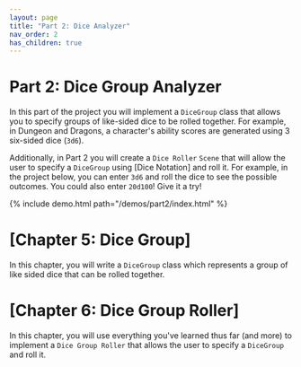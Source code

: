 ```yaml
---
layout: page
title: "Part 2: Dice Analyzer"
nav_order: 2
has_children: true
---
```


# Part 2: Dice Group Analyzer

In this part of the project you will implement a `DiceGroup` class that allows you to specify groups of like-sided dice to be rolled together. For example, in Dungeon and Dragons, a character's ability scores are generated using 3 six-sided dice (`3d6`).

Additionally, in Part 2 you will create a `Dice Roller` `Scene` that will allow the user to specify a `DiceGroup` using [Dice Notation] and roll it.
For example, in the project below, you can enter `3d6` and roll the dice to see the possible outcomes. You could also enter `20d100`! Give it a try!

{% include demo.html path="/demos/part2/index.html" %}

# [Chapter 5: Dice Group]

In this chapter, you will write a `DiceGroup` class which represents a group of
like sided dice that can be rolled together.

# [Chapter 6: Dice Group Roller]

In this chapter, you will use everything you've learned thus far (and more) to
implement a `Dice Group Roller` that allows the user to specify a `DiceGroup`
and roll it.